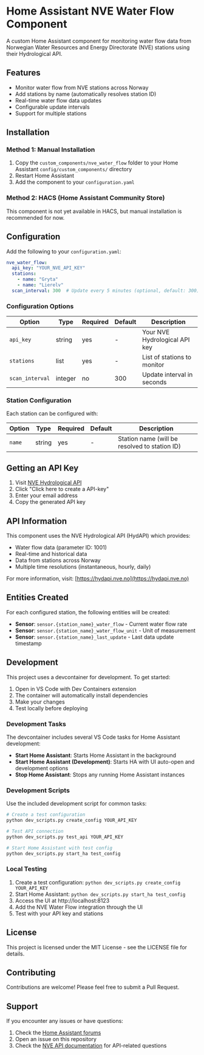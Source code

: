 # Home Assistant NVE Water Flow Component

A custom Home Assistant component for monitoring water flow data from Norwegian Water Resources and Energy Directorate (NVE) stations using their Hydrological API.

## Features

- Monitor water flow from NVE stations across Norway
- Add stations by name (automatically resolves station ID)
- Real-time water flow data updates
- Configurable update intervals
- Support for multiple stations

## Installation

### Method 1: Manual Installation

1. Copy the `custom_components/nve_water_flow` folder to your Home Assistant `config/custom_components/` directory
2. Restart Home Assistant
3. Add the component to your `configuration.yaml`

### Method 2: HACS (Home Assistant Community Store)

This component is not yet available in HACS, but manual installation is recommended for now.

## Configuration

Add the following to your `configuration.yaml`:

```yaml
nve_water_flow:
  api_key: "YOUR_NVE_API_KEY"
  stations:
    - name: "Gryta"
    - name: "Lierelv"
  scan_interval: 300  # Update every 5 minutes (optional, default: 300)
```

### Configuration Options

| Option | Type | Required | Default | Description |
|--------|------|----------|---------|-------------|
| `api_key` | string | yes | - | Your NVE Hydrological API key |
| `stations` | list | yes | - | List of stations to monitor |
| `scan_interval` | integer | no | 300 | Update interval in seconds |

### Station Configuration

Each station can be configured with:

| Option | Type | Required | Default | Description |
|--------|------|----------|---------|-------------|
| `name` | string | yes | - | Station name (will be resolved to station ID) |

## Getting an API Key

1. Visit [NVE Hydrological API](https://hydapi.nve.no)
2. Click "Click here to create a API-key"
3. Enter your email address
4. Copy the generated API key

## API Information

This component uses the NVE Hydrological API (HydAPI) which provides:
- Water flow data (parameter ID: 1001)
- Real-time and historical data
- Data from stations across Norway
- Multiple time resolutions (instantaneous, hourly, daily)

For more information, visit: [https://hydapi.nve.no](https://hydapi.nve.no)

## Entities Created

For each configured station, the following entities will be created:

- **Sensor**: `sensor.{station_name}_water_flow` - Current water flow rate
- **Sensor**: `sensor.{station_name}_water_flow_unit` - Unit of measurement
- **Sensor**: `sensor.{station_name}_last_update` - Last data update timestamp

## Development

This project uses a devcontainer for development. To get started:

1. Open in VS Code with Dev Containers extension
2. The container will automatically install dependencies
3. Make your changes
4. Test locally before deploying

### Development Tasks

The devcontainer includes several VS Code tasks for Home Assistant development:

- **Start Home Assistant**: Starts Home Assistant in the background
- **Start Home Assistant (Development)**: Starts HA with UI auto-open and development options
- **Stop Home Assistant**: Stops any running Home Assistant instances

### Development Scripts

Use the included development script for common tasks:

```bash
# Create a test configuration
python dev_scripts.py create_config YOUR_API_KEY

# Test API connection
python dev_scripts.py test_api YOUR_API_KEY

# Start Home Assistant with test config
python dev_scripts.py start_ha test_config
```

### Local Testing

1. Create a test configuration: `python dev_scripts.py create_config YOUR_API_KEY`
2. Start Home Assistant: `python dev_scripts.py start_ha test_config`
3. Access the UI at http://localhost:8123
4. Add the NVE Water Flow integration through the UI
5. Test with your API key and stations

## License

This project is licensed under the MIT License - see the LICENSE file for details.

## Contributing

Contributions are welcome! Please feel free to submit a Pull Request.

## Support

If you encounter any issues or have questions:

1. Check the [Home Assistant forums](https://community.home-assistant.io/)
2. Open an issue on this repository
3. Check the [NVE API documentation](https://hydapi.nve.no) for API-related questions
